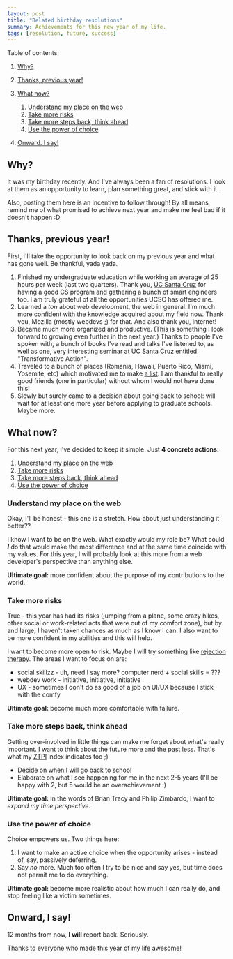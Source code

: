 ```yaml
---
layout: post
title: "Belated birthday resolutions"
summary: Achievements for this new year of my life.
tags: [resolution, future, success]
---
```


Table of contents:

1. [Why?](#why)
1. [Thanks, previous year!](#thanks_previous_year)
1. [What now?](#what_now)

	1. [Understand my place on the web](#understand_my_place_on_the_web)
	1. [Take more risks](#take_more_risks)
	1. [Take more steps back, think ahead](#take_more_steps_back_think_ahead)
	1. [Use the power of choice](#use_the_power_of_choice)

1. [Onward, I say!](#onward_i_say)


## Why?

It was my birthday recently. And I've always been a fan of resolutions. I look at them as an opportunity to learn, plan something great, and stick with it.

Also, posting them here is an incentive to follow through! By all means, remind me of what promised to achieve next year and make me feel bad if it doesn't happen :D

## Thanks, previous year!

First, I'll take the opportunity to look back on my previous year and what has gone well. Be thankful, yada yada.

1. Finished my undergraduate education while working an average of 25 hours per week (last two quarters). Thank you, <a href="http://ucsc.edu">UC Santa Cruz</a> for having a good CS program and gathering a bunch of smart engineers too. I am truly grateful of all the opportunities UCSC has offered me.
1. Learned a _ton_ about web development, the web in general. I'm much more confident with the knowledge acquired about my field now. Thank you, Mozilla (mostly webdevs ;) for that. And also thank you, internet!
1. Became much more organized and productive. (This is something I look forward to growing even further in the next year.) Thanks to people I've spoken with, a bunch of books I've read and talks I've listened to, as well as one, very interesting seminar at UC Santa Cruz entitled "Transformative Action".
1. Traveled to a bunch of places (Romania, Hawaii, Puerto Rico, Miami, Yosemite, etc) which motivated me to make [a list](/list/). I am thankful to really good friends (one in particular) without whom I would not have done this!
1. Slowly but surely came to a decision about going back to school: will wait for at least one more year before applying to graduate schools. Maybe more.

## What now?

For this next year, I've decided to keep it simple. Just __4 concrete actions:__

1. [Understand my place on the web](#understand_my_place_on_the_web)
1. [Take more risks](#take_more_risks)
1. [Take more steps back, think ahead](#take_more_steps_back_think_ahead)
1. [Use the power of choice](#use_the_power_of_choice)

### Understand my place on the web

Okay, I'll be honest - this one is a stretch. How about just understanding it better??

I know I want to be on the web. What exactly would my role be? What could __*I*__ do that would make the most difference and at the same time coincide with my values. For this year, I will probably look at this more from a web developer's perspective than anything else.

__Ultimate goal:__ more confident about the purpose of my contributions to the world.

### Take more risks

True - this year has had its risks (jumping from a plane, some crazy hikes, other social or work-related acts that were out of my comfort zone), but by and large, I haven't taken chances as much as I know I can. I also want to be more confident in my abilities and this will help.

I want to become more open to risk. Maybe I will try something like [rejection therapy](http://sneakylittlefox.tumblr.com/post/2053967413/rejection-therapy-an-introduction). The areas I want to focus on are:

* social skillzz - uh, need I say more? computer nerd + social skills = ???
* webdev work - initiative, initiative, initiative
* UX - sometimes I don't do as good of a job on UI/UX because I stick with the comfy

__Ultimate goal:__ become much more comfortable with failure.

### Take more steps back, think ahead

Getting over-involved in little things can make me forget about what's really important. I want to think about the future more and the past less. That's what my [ZTPI](http://www.thetimeparadox.com/surveys/ztpi/) index indicates too ;)

* Decide on when I will go back to school
* Elaborate on what I see happening for me in the next 2-5 years (I'll be happy with 2, but 5 would be an overachievement :)

__Ultimate goal:__ In the words of Brian Tracy and Philip Zimbardo, I want to _expand my time perspective_.

### Use the power of choice

Choice empowers us. Two things here:

1. I want to make an active choice when the opportunity arises - instead of, say, passively deferring.
1. Say _no_ more. Much too often I try to be nice and say yes, but time does not permit me to do everything.

__Ultimate goal:__ become more realistic about how much I can really do, and stop feeling like a victim sometimes.


## Onward, I say!

12 months from now, __I will__ report back. Seriously.

Thanks to everyone who made this year of my life awesome!
